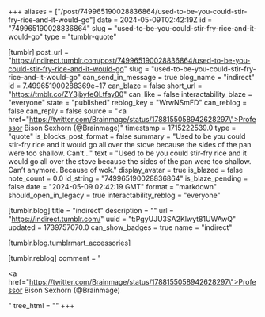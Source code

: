 +++
aliases = ["/post/749965190028836864/used-to-be-you-could-stir-fry-rice-and-it-would-go"]
date = 2024-05-09T02:42:19Z
id = "749965190028836864"
slug = "used-to-be-you-could-stir-fry-rice-and-it-would-go"
type = "tumblr-quote"

[tumblr]
post_url = "https://indirect.tumblr.com/post/749965190028836864/used-to-be-you-could-stir-fry-rice-and-it-would-go"
slug = "used-to-be-you-could-stir-fry-rice-and-it-would-go"
can_send_in_message = true
blog_name = "indirect"
id = 7.499651900288369e+17
can_blaze = false
short_url = "https://tmblr.co/ZY3jbyfeQLtfay00"
can_like = false
interactability_blaze = "everyone"
state = "published"
reblog_key = "WrwNSmFD"
can_reblog = false
can_reply = false
source = "<a href=\"https://twitter.com/Brainmage/status/1788155058942628297\">Professor Bison Sexhorn (@Brainmage)</a>"
timestamp = 1715222539.0
type = "quote"
is_blocks_post_format = false
summary = "Used to be you could stir-fry rice and it would go all over the stove because the sides of the pan were too shallow. Can’t..."
text = "Used to be you could stir-fry rice and it would go all over the stove because the sides of the pan were too shallow. Can&rsquo;t anymore. Because of wok."
display_avatar = true
is_blazed = false
note_count = 0.0
id_string = "749965190028836864"
is_blaze_pending = false
date = "2024-05-09 02:42:19 GMT"
format = "markdown"
should_open_in_legacy = true
interactability_reblog = "everyone"

[tumblr.blog]
title = "indirect"
description = ""
url = "https://indirect.tumblr.com/"
uuid = "t:PgyUJU3SA2Klwyt81UWAwQ"
updated = 1739757070.0
can_show_badges = true
name = "indirect"

[tumblr.blog.tumblrmart_accessories]

[tumblr.reblog]
comment = "<p><a href=\"https://twitter.com/Brainmage/status/1788155058942628297\">Professor Bison Sexhorn (@Brainmage)</a></p>"
tree_html = ""
+++
